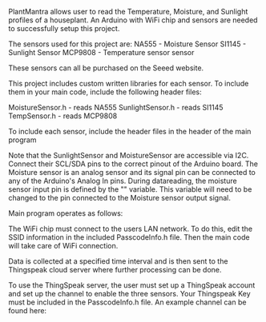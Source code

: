 PlantMantra allows user to read the Temperature, Moisture, and Sunlight profiles of a houseplant.
An Arduino with WiFi chip and sensors are needed to successfully setup this project.

The sensors used for this project are:
NA555 - Moisture Sensor
SI1145 - Sunlight Sensor
MCP9808 - Temperature sensor sensor

These sensors can all be purchased on the Seeed website.


This project includes custom written libraries for each sensor.  To include them in your main code, include the following header files:

MoistureSensor.h - reads NA555
SunlightSensor.h - reads SI1145
TempSensor.h - reads MCP9808

To include each sensor, include the header files in the header of the main program

Note that the SunlightSensor and MoistureSensor are accessible via I2C.  Connect their SCL/SDA pins to the correct pinout of the Arduino board.  The Moisture sensor is an analog sensor and its signal pin can be connected to any of the Arduino's Analog In pins.  During datareading, the moisture sensor input pin is defined by the "" variable.  This variable will need to be changed to the pin connected to the Moisture sensor output signal.

Main program operates as follows:

The WiFi chip must connect to the users LAN network.  To do this, edit the SSID information in the included PasscodeInfo.h file.  Then the main code will take care of WiFi connection.

Data is collected at a specified time interval and is then sent to the Thingspeak cloud server where further processing can be done. 

To use the ThingSpeak server, the user must set up a ThingSpeak account and set up the channel to enable the three sensors.  Your Thingspeak Key must be included in the PasscodeInfo.h file. An example channel can be found here:


